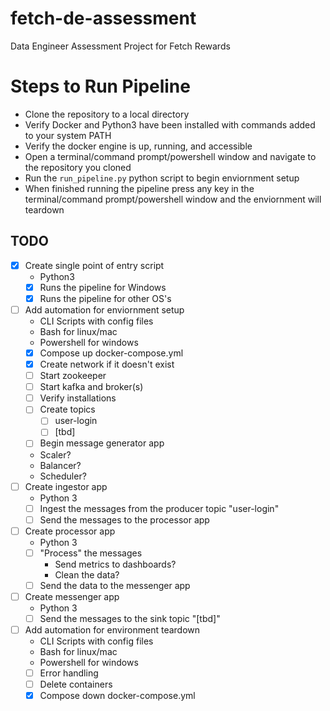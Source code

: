# fetch-de-assessment
 Data Engineer Assessment Project for Fetch Rewards

# Steps to Run Pipeline
- Clone the repository to a local directory
- Verify Docker and Python3 have been installed with commands added to your system PATH
- Verify the docker engine is up, running, and accessible
- Open a terminal/command prompt/powershell window and navigate to the repository you cloned
- Run the `run_pipeline.py` python script to begin enviornment setup
- When finished running the pipeline press any key in the terminal/command prompt/powershell window and the enviornment will teardown

## TODO
- [x] Create single point of entry script
    - Python3
    - [x] Runs the pipeline for Windows
    - [x] Runs the pipeline for other OS's
- [ ] Add automation for enviornment setup
    - CLI Scripts with config files
    - Bash for linux/mac
    - Powershell for windows
    - [x] Compose up docker-compose.yml
    - [x] Create network if it doesn't exist
    - [ ] Start zookeeper
    - [ ] Start kafka and broker(s)
    - [ ] Verify installations
    - [ ] Create topics
        - [ ] user-login
        - [ ] \[tbd\]
    - [ ] Begin message generator app
    - Scaler?
    - Balancer?
    - Scheduler?
- [ ] Create ingestor app
    - Python 3
    - [ ] Ingest the messages from the producer topic "user-login"
    - [ ] Send the messages to the processor app
- [ ] Create processor app
    - Python 3
    - [ ] "Process" the messages
        - Send metrics to dashboards?
        - Clean the data?
    - [ ] Send the data to the messenger app
- [ ] Create messenger app
    - Python 3
    - [ ] Send the messages to the sink topic "\[tbd\]"
- [ ] Add automation for environment teardown
    - CLI Scripts with config files
    - Bash for linux/mac
    - Powershell for windows
    - [ ] Error handling
    - [ ] Delete containers
    - [x] Compose down docker-compose.yml

